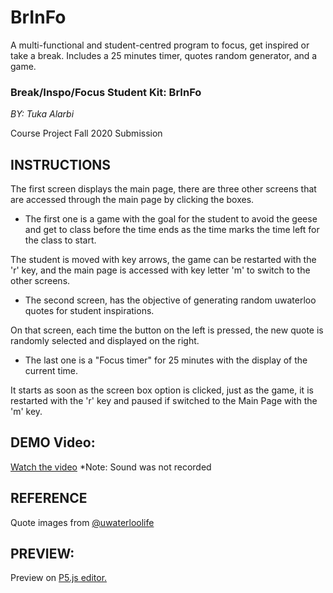 # BrInFo
 A multi-functional and student-centred program to focus, get inspired or take a break. Includes a 25 minutes timer, quotes random generator, and a game.
 
 <h3>Break/Inspo/Focus Student Kit: BrInFo</h3>            
 
 *BY: Tuka Alarbi*
 
 Course Project Fall 2020 Submission
 
 ## INSTRUCTIONS  
 
 The first screen displays the main page, there are three other screens that are accessed through the main page by clicking the boxes. 
 
  - The first one is a game with the goal for the student to avoid the geese and get to class before the time ends as the time marks the time
 left for the class to start. 

 The student is moved with key arrows, the game can be restarted with the 'r' key, and the main page is accessed with key letter 'm' to switch to the other screens. 
 
  - The second screen, has the objective of generating random uwaterloo quotes for student inspirations. 
 
 On that screen, each time the button on the left is pressed, the new quote is randomly selected and displayed on the right. 
 
  - The last one is a "Focus timer" for 25 minutes with the display of the current time.
 
 It starts as soon as the screen box option is clicked, just as the game, it is restarted with the 'r' key and paused if switched to the Main Page with the 'm' key.
 
 
 ## DEMO Video:
[Watch the video](https://user-images.githubusercontent.com/80016785/168874847-011f43a7-3c0c-4d31-8782-26ec1fa8b335.mp4)
*Note: Sound was not recorded 

## REFERENCE                     
 Quote images from <a href="https://www.instagram.com/uwaterloolife/?hl=en">@uwaterloolife</a>  
 
 
 ## PREVIEW:
 Preview on <a href="https://editor.p5js.org/talarbi/sketches/mFFcq7tFJ">P5.js editor.</a>
 
